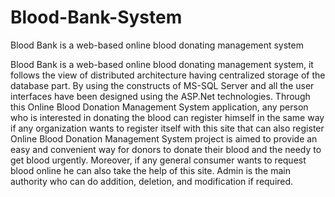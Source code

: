 # Blood-Bank-System
Blood Bank is a web-based online blood donating management system

Blood Bank is a web-based online blood donating management system, it follows the view of distributed architecture having centralized storage of the database part. By using the constructs of MS-SQL Server and all the user interfaces have been designed using the ASP.Net technologies. Through this Online Blood Donation Management System application, any person who is interested in donating the blood can register himself in the same way if any organization wants to register itself with this site that can also register Online Blood Donation Management System project is aimed to provide an easy and convenient way for donors to donate their blood and the needy to get blood urgently. Moreover, if any general consumer wants to request blood online he can also take the help of this site. Admin is the main authority who can do addition, deletion, and modification if required.

